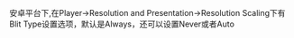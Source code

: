 安卓平台下,在Player->Resolution and Presentation->Resolution Scaling下有Blit Type设置选项，默认是Always，还可以设置Never或者Auto